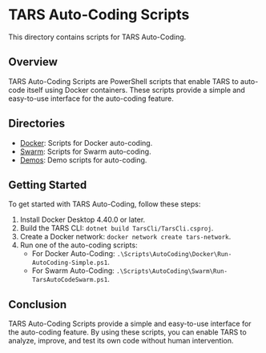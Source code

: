 # TARS Auto-Coding Scripts

This directory contains scripts for TARS Auto-Coding.

## Overview

TARS Auto-Coding Scripts are PowerShell scripts that enable TARS to auto-code itself using Docker containers. These scripts provide a simple and easy-to-use interface for the auto-coding feature.

## Directories

- [Docker](Docker/): Scripts for Docker auto-coding.
- [Swarm](Swarm/): Scripts for Swarm auto-coding.
- [Demos](Demos/): Demo scripts for auto-coding.

## Getting Started

To get started with TARS Auto-Coding, follow these steps:

1. Install Docker Desktop 4.40.0 or later.
2. Build the TARS CLI: `dotnet build TarsCli/TarsCli.csproj`.
3. Create a Docker network: `docker network create tars-network`.
4. Run one of the auto-coding scripts:
   - For Docker Auto-Coding: `.\Scripts\AutoCoding\Docker\Run-AutoCoding-Simple.ps1`.
   - For Swarm Auto-Coding: `.\Scripts\AutoCoding\Swarm\Run-TarsAutoCodeSwarm.ps1`.

## Conclusion

TARS Auto-Coding Scripts provide a simple and easy-to-use interface for the auto-coding feature. By using these scripts, you can enable TARS to analyze, improve, and test its own code without human intervention.

